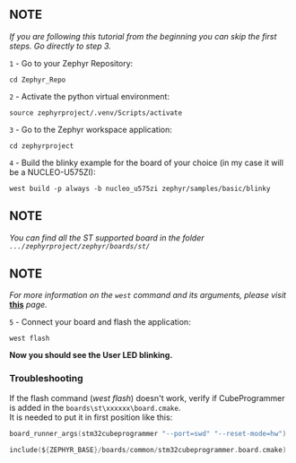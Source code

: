 
## NOTE  
*If you are following this tutorial from the beginning you can skip the first steps. Go directly to step 3.*

`1` - Go to your Zephyr Repository:

```shell
cd Zephyr_Repo
```

`2` - Activate the python virtual environment:

```shell
source zephyrproject/.venv/Scripts/activate
```

`3` - Go to the Zephyr workspace application:

```shell
cd zephyrproject
```

`4` - Build the blinky example for the board of your choice (in my case it will be a NUCLEO-U575ZI):

```shell
west build -p always -b nucleo_u575zi zephyr/samples/basic/blinky
```


## NOTE  
*You can find all the ST supported board in the folder `.../zephyrproject/zephyr/boards/st/`*


## NOTE  
*For more information on the `west` command and its arguments, please visit* **[this](https://docs.zephyrproject.org/latest/develop/west/index.html)** *page.*

`5` - Connect your board and flash the application:

```shell
west flash
```

**Now you should see the User LED blinking.**


### Troubleshooting

If the flash command (*west flash*) doesn't work, verify if CubeProgrammer is added in the `boards\st\xxxxxx\board.cmake`.\
It is needed to put it in first position like this:

```c
board_runner_args(stm32cubeprogrammer "--port=swd" "--reset-mode=hw")

include(${ZEPHYR_BASE}/boards/common/stm32cubeprogrammer.board.cmake)
```
